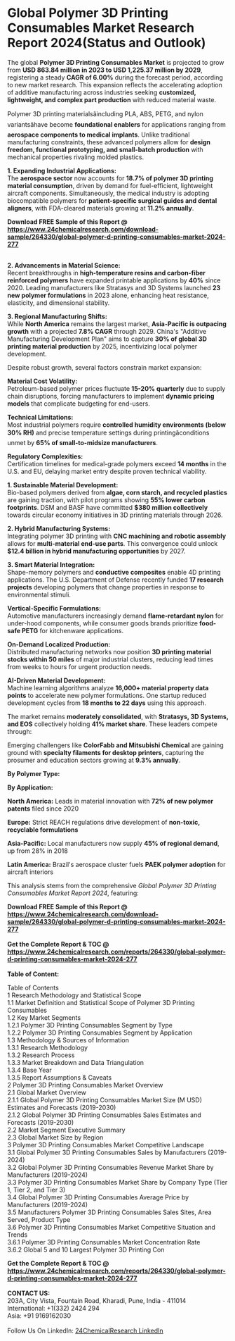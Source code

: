 <h1>Global Polymer 3D Printing Consumables Market Research Report 2024(Status and Outlook)</h1><p>The global <strong>Polymer 3D Printing Consumables Market</strong> is projected to grow from <strong>USD 863.84 million in 2023 to USD 1,225.37 million by 2029</strong>, registering a steady <strong>CAGR of 6.00%</strong> during the forecast period, according to new market research. This expansion reflects the accelerating adoption of additive manufacturing across industries seeking <strong>customized, lightweight, and complex part production</strong> with reduced material waste.</p><p>Polymer 3D printing materialsâincluding PLA, ABS, PETG, and nylon variantsâhave become <strong>foundational enablers</strong> for applications ranging from <strong>aerospace components to medical implants</strong>. Unlike traditional manufacturing constraints, these advanced polymers allow for <strong>design freedom, functional prototyping, and small-batch production</strong> with mechanical properties rivaling molded plastics.</p><p><strong>1. Expanding Industrial Applications:</strong><br>
The <strong>aerospace sector</strong> now accounts for <strong>18.7% of polymer 3D printing material consumption</strong>, driven by demand for fuel-efficient, lightweight aircraft components. Simultaneously, the medical industry is adopting biocompatible polymers for <strong>patient-specific surgical guides and dental aligners</strong>, with FDA-cleared materials growing at <strong>11.2% annually</strong>.</p><div><b>Download FREE Sample of this Report @ 
            <a href="https://www.24chemicalresearch.com/download-sample/264330/global-polymer-d-printing-consumables-market-2024-277">
            https://www.24chemicalresearch.com/download-sample/264330/global-polymer-d-printing-consumables-market-2024-277</a></b></div><br><p><strong>2. Advancements in Material Science:</strong><br>
Recent breakthroughs in <strong>high-temperature resins and carbon-fiber reinforced polymers</strong> have expanded printable applications by <strong>40%</strong> since 2020. Leading manufacturers like Stratasys and 3D Systems launched <strong>23 new polymer formulations</strong> in 2023 alone, enhancing heat resistance, elasticity, and dimensional stability.</p><p><strong>3. Regional Manufacturing Shifts:</strong><br>
While <strong>North America</strong> remains the largest market, <strong>Asia-Pacific is outpacing growth</strong> with a projected <strong>7.8% CAGR</strong> through 2029. China's "Additive Manufacturing Development Plan" aims to capture <strong>30% of global 3D printing material production</strong> by 2025, incentivizing local polymer development.</p><p>Despite robust growth, several factors constrain market expansion:</p><p><strong>Material Cost Volatility:</strong><br>
	Petroleum-based polymer prices fluctuate <strong>15-20% quarterly</strong> due to supply chain disruptions, forcing manufacturers to implement <strong>dynamic pricing models</strong> that complicate budgeting for end-users.</p><p><strong>Technical Limitations:</strong><br>
	Most industrial polymers require <strong>controlled humidity environments (below 30% RH)</strong> and precise temperature settings during printingâconditions unmet by <strong>65% of small-to-midsize manufacturers</strong>.</p><p><strong>Regulatory Complexities:</strong><br>
	Certification timelines for medical-grade polymers exceed <strong>14 months</strong> in the U.S. and EU, delaying market entry despite proven technical viability.</p><p><strong>1. Sustainable Material Development:</strong><br>
Bio-based polymers derived from <strong>algae, corn starch, and recycled plastics</strong> are gaining traction, with pilot programs showing <strong>55% lower carbon footprints</strong>. DSM and BASF have committed <strong>$380 million collectively</strong> towards circular economy initiatives in 3D printing materials through 2026.</p><p><strong>2. Hybrid Manufacturing Systems:</strong><br>
Integrating polymer 3D printing with <strong>CNC machining and robotic assembly</strong> allows for <strong>multi-material end-use parts</strong>. This convergence could unlock <strong>$12.4 billion in hybrid manufacturing opportunities</strong> by 2027.</p><p><strong>3. Smart Material Integration:</strong><br>
Shape-memory polymers and <strong>conductive composites</strong> enable 4D printing applications. The U.S. Department of Defense recently funded <strong>17 research projects</strong> developing polymers that change properties in response to environmental stimuli.</p><p><strong>Vertical-Specific Formulations:</strong><br>
	Automotive manufacturers increasingly demand <strong>flame-retardant nylon</strong> for under-hood components, while consumer goods brands prioritize <strong>food-safe PETG</strong> for kitchenware applications.</p><p><strong>On-Demand Localized Production:</strong><br>
	Distributed manufacturing networks now position <strong>3D printing material stocks within 50 miles</strong> of major industrial clusters, reducing lead times from weeks to hours for urgent production needs.</p><p><strong>AI-Driven Material Development:</strong><br>
	Machine learning algorithms analyze <strong>16,000+ material property data points</strong> to accelerate new polymer formulations. One startup reduced development cycles from <strong>18 months to 22 days</strong> using this approach.</p><p>The market remains <strong>moderately consolidated</strong>, with <strong>Stratasys, 3D Systems, and EOS</strong> collectively holding <strong>41% market share</strong>. These leaders compete through:</p><p>Emerging challengers like <strong>ColorFabb and Mitsubishi Chemical</strong> are gaining ground with <strong>specialty filaments for desktop printers</strong>, capturing the prosumer and education sectors growing at <strong>9.3% annually</strong>.</p><p><strong>By Polymer Type:</strong></p><p><strong>By Application:</strong></p><p><strong>North America:</strong> Leads in material innovation with <strong>72% of new polymer patents</strong> filed since 2020</p><p><strong>Europe:</strong> Strict REACH regulations drive development of <strong>non-toxic, recyclable formulations</strong></p><p><strong>Asia-Pacific:</strong> Local manufacturers now supply <strong>45% of regional demand</strong>, up from 28% in 2018</p><p><strong>Latin America:</strong> Brazil's aerospace cluster fuels <strong>PAEK polymer adoption</strong> for aircraft interiors</p><p>This analysis stems from the comprehensive <em>Global Polymer 3D Printing Consumables Market Report 2024</em>, featuring:</p><div><b>Download FREE Sample of this Report @ 
            <a href="https://www.24chemicalresearch.com/download-sample/264330/global-polymer-d-printing-consumables-market-2024-277">
            https://www.24chemicalresearch.com/download-sample/264330/global-polymer-d-printing-consumables-market-2024-277</a></b></div><br><div><b>Get the Complete Report & TOC @ 
            <a href="https://www.24chemicalresearch.com/reports/264330/global-polymer-d-printing-consumables-market-2024-277">
            https://www.24chemicalresearch.com/reports/264330/global-polymer-d-printing-consumables-market-2024-277</a></b></div><br>
            <b>Table of Content:</b><p>Table of Contents<br />
1 Research Methodology and Statistical Scope<br />
1.1 Market Definition and Statistical Scope of Polymer 3D Printing Consumables<br />
1.2 Key Market Segments<br />
1.2.1 Polymer 3D Printing Consumables Segment by Type<br />
1.2.2 Polymer 3D Printing Consumables Segment by Application<br />
1.3 Methodology & Sources of Information<br />
1.3.1 Research Methodology<br />
1.3.2 Research Process<br />
1.3.3 Market Breakdown and Data Triangulation<br />
1.3.4 Base Year<br />
1.3.5 Report Assumptions & Caveats<br />
2 Polymer 3D Printing Consumables Market Overview<br />
2.1 Global Market Overview<br />
2.1.1 Global Polymer 3D Printing Consumables Market Size (M USD) Estimates and Forecasts (2019-2030)<br />
2.1.2 Global Polymer 3D Printing Consumables Sales Estimates and Forecasts (2019-2030)<br />
2.2 Market Segment Executive Summary<br />
2.3 Global Market Size by Region<br />
3 Polymer 3D Printing Consumables Market Competitive Landscape<br />
3.1 Global Polymer 3D Printing Consumables Sales by Manufacturers (2019-2024)<br />
3.2 Global Polymer 3D Printing Consumables Revenue Market Share by Manufacturers (2019-2024)<br />
3.3 Polymer 3D Printing Consumables Market Share by Company Type (Tier 1, Tier 2, and Tier 3)<br />
3.4 Global Polymer 3D Printing Consumables Average Price by Manufacturers (2019-2024)<br />
3.5 Manufacturers Polymer 3D Printing Consumables Sales Sites, Area Served, Product Type<br />
3.6 Polymer 3D Printing Consumables Market Competitive Situation and Trends<br />
3.6.1 Polymer 3D Printing Consumables Market Concentration Rate<br />
3.6.2 Global 5 and 10 Largest Polymer 3D Printing Con</p><div><b>Get the Complete Report & TOC @ 
            <a href="https://www.24chemicalresearch.com/reports/264330/global-polymer-d-printing-consumables-market-2024-277">
            https://www.24chemicalresearch.com/reports/264330/global-polymer-d-printing-consumables-market-2024-277</a></b></div><br><b>CONTACT US:</b><br>
            203A, City Vista, Fountain Road, Kharadi, Pune, India - 411014<br>
            International: +1(332) 2424 294<br>
            Asia: +91 9169162030 <br><br>
            Follow Us On LinkedIn: <a href="https://www.linkedin.com/company/24chemicalresearch/">24ChemicalResearch LinkedIn</a>